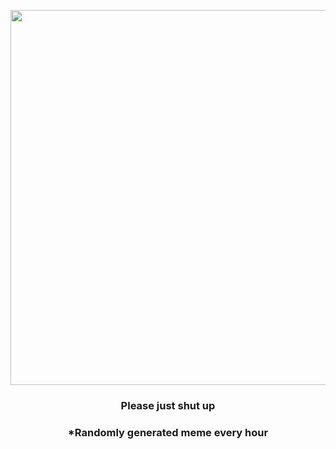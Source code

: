 <p align="center">
        <img src="https://i.redd.it/slzwsugznuj91.jpg" width="600" height="600">
        </p>
        <h3 align="center">Please just shut up</h3>
        <h3 align="center">*Randomly generated meme every hour</h3>
    